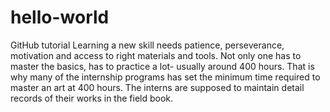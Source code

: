 # hello-world
GitHub tutorial
Learning a new skill needs patience, perseverance, motivation and access to right materials and tools. Not only one has to master the basics, has to practice a lot- usually around 400 hours. That is why many of the internship programs has set the minimum time required to master an art at 400 hours. The interns are supposed to maintain detail records of their works in the field book. 
